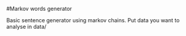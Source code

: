 #Markov words generator

Basic sentence generator using markov chains. Put data you want to analyse in data/
